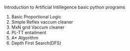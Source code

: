 Introduction to Artificial Intillegence basic python programs


1) Basic Proportional Logic
2) Simple Reflex vaccum cleaner
3) MxN grid Vaccum cleaner
4) PL-TT entailment
5) A* Algorithm
6) Depth First Search(DFS)
